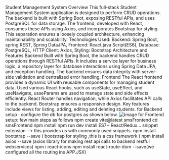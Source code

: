 Student Management System
Overview
This full-stack Student Management System application is designed to perform CRUD operations. The backend is built with Spring Boot, exposing RESTful APIs, and uses PostgreSQL for data storage. The frontend, developed with React, consumes these APIs using Axios, and incorporates Bootstrap for styling. This separation ensures a loosely coupled architecture, enhancing maintainability and scalability.
Technologies Used:
Backend: Spring Boot, spring REST, Spring DataJPA, Frontend: React,java Script(ES6), Database: PostgreSQL, HTTP Client: Axios, Styling: Bootstrap
Architecture and Features
Backend
Built with Spring Boot, the backend handles CRUD operations through RESTful APIs. It includes a service layer for business logic, a repository layer for database interactions using Spring Data JPA, and exception handling. The backend ensures data integrity with server-side validation and centralized error handling.
Frontend
The React frontend provides a dynamic UI with reusable components for managing student data. Used various React hooks, such as useState, useEffect, and useNavigate, usseParams are used to manage state and side effects efficiently. React Router handles navigation, while Axios facilitates API calls to the backend. Bootstrap ensures a responsive design. Key features include views for listing, adding, editing and deleting students.
for Backend setup : configure the db for postgres as shown below.
![image](https://github.com/user-attachments/assets/4196baea-b15b-4b71-b984-d327761ceb14)
for Frontend setup: few main steps  as follows
npm create vite@latest smsFrontend
cd smsFrontend
npm install
npm run dev
install ES7+ React/Redux... snippet extension --> this provides us with commonly used snippets.
npm install bootstrap --save ( bootstrap for styling ,this is a css framework )
npm install axios --save (axios library for making rest api calls to backend restful webservices)
npm i react-icons
npm install react-route-dom --save(we configured all the routing ins APP.JSX)


